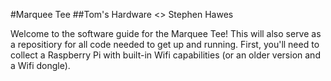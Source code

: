 #Marquee Tee
##Tom's Hardware <> Stephen Hawes

Welcome to the software guide for the Marquee Tee! This will also serve as a repositiory for all code needed to get up and running.
First, you'll need to collect a Raspberry Pi with built-in Wifi capabilities (or an older version and a Wifi dongle).
